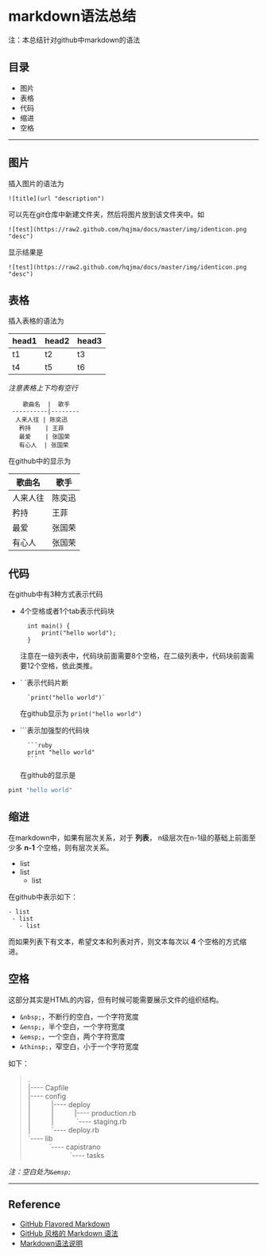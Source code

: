 markdown语法总结
====

注：本总结针对github中markdown的语法

目录
----
- 图片
- 表格
- 代码
- 缩进
- 空格

----------

图片  
---

插入图片的语法为

    ![title](url "description")

可以先在git仓库中新建文件夹，然后将图片放到该文件夹中。如  
    
    ![test](https://raw2.github.com/hqjma/docs/master/img/identicon.png "desc")

显示结果是

    ![test](https://raw2.github.com/hqjma/docs/master/img/identicon.png "desc")

表格  
---

插入表格的语法为

  head1 | head2 | head3
  ------|-------|------
    t1  |  t2   |   t3
    t4  |  t5   |   t6

*注意表格上下均有空行*  
 
~~~ 
    歌曲名  |  歌手
 ----------|--------
  人来人往 | 陈奕迅
   矜持    | 王菲
   最爱    | 张国荣
   有心人  | 张国荣
~~~

在github中的显示为  

   歌曲名  |  歌手
 ----------|--------
  人来人往 | 陈奕迅
   矜持    | 王菲
   最爱    | 张国荣
   有心人  | 张国荣

代码
---
   
在github中有3种方式表示代码  
- 4个空格或者1个tab表示代码块
            
        int main() {
            print("hello world");           
        }
            
  注意在一级列表中，代码块前面需要8个空格，在二级列表中，代码块前面需要12个空格，依此类推。

- \` \`表示代码片断 

        `print("hello world")`

  在github显示为 `print("hello world")`
 
- \`\`\`表示加强型的代码块  
 
        ```ruby
        print "hello world"
        ```
 
  在github的显示是  
 
 ```ruby
 pint "hello world"
 ```

缩进   
---

在markdown中，如果有层次关系，对于 **列表**， n级层次在n-1级的基础上前面至少多 **n-1** 个空格，则有层次关系。

- list
 - list
   - list
          
在github中表示如下：

    - list
     - list
       - list

而如果列表下有文本，希望文本和列表对齐，则文本每次以 **4** 个空格的方式缩进。

空格
---

这部分其实是HTML的内容，但有时候可能需要展示文件的组织结构。
- `&nbsp;`，不断行的空白，一个字符宽度
- `&ensp;`，半个空白，一个字符宽度
- `&emsp;`，一个空白，两个字符宽度
- `&thinsp;`，窄空白，小于一个字符宽度  

如下：  
> .  
  |---- Capfile  
  |---- config  
  |&emsp;&emsp;&emsp;|---- deploy  
  |&emsp;&emsp;&emsp;|&emsp;&emsp;&emsp;|---- production.rb  
  |&emsp;&emsp;&emsp;|&emsp;&emsp;&emsp; \`---- staging.rb  
  |&emsp;&emsp;&emsp;\`---- deploy.rb  
  \`---- lib  
  &emsp;&emsp;&emsp;\`---- capistrano  
  &emsp;&emsp;&emsp;&emsp;&emsp;&emsp;\`---- tasks 

*注：空白处为`&emsp;`*

-----

Reference
---
   
- [GitHub Flavored Markdown](https://help.github.com/articles/github-flavored-markdown)
- [GitHub 风格的 Markdown 语法](https://github.com/cssmagic/blog/issues/13)
- [Markdown语法说明](http://uliweb.clkg.org/tutorial/view_chapter/32)
